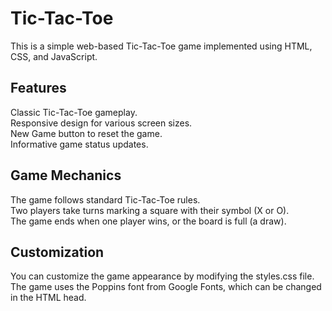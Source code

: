 # Tic-Tac-Toe
This is a simple web-based Tic-Tac-Toe game implemented using HTML, CSS, and JavaScript.
<br/>
## Features
Classic Tic-Tac-Toe gameplay.
<br/>
Responsive design for various screen sizes.
<br/>
New Game button to reset the game.
<br/>
Informative game status updates.
<br/>

## Game Mechanics
The game follows standard Tic-Tac-Toe rules.
<br/>
Two players take turns marking a square with their symbol (X or O).
<br/>
The game ends when one player wins, or the board is full (a draw).
<br/>

## Customization
You can customize the game appearance by modifying the styles.css file.
<br/>
The game uses the Poppins font from Google Fonts, which can be changed in the HTML head.
